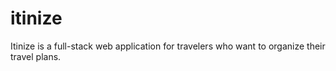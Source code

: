 # itinize
Itinize is a full-stack web application for travelers who want to organize their travel plans.
